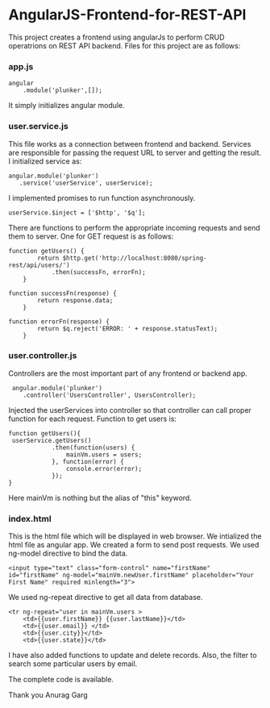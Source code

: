 # AngularJS-Frontend-for-REST-API

This project creates a frontend using angularJs to perform CRUD operatrions on REST API backend.
Files for this project are as follows:

### app.js

    angular
        .module('plunker',[]);

It simply initializes angular module.

### user.service.js

This file works as a connection between frontend and backend. Services are responsible for passing the request URL to server and getting the result.
I initialized service as: 

    angular.module('plunker')
       .service('userService', userService);

I implemented promises to run function asynchronously.

    userService.$inject = ['$http', '$q'];

There are functions to perform the appropriate incoming requests and send them to server. One for GET request is as follows:

    function getUsers() {
            return $http.get('http://localhost:8080/spring-rest/api/users/')
                .then(successFn, errorFn);
        }

    function successFn(response) {
            return response.data;
        }

    function errorFn(response) {
            return $q.reject('ERROR: ' + response.statusText);
        }

### user.controller.js

Controllers are the most important part of any frontend or backend app. 

     angular.module('plunker')
        .controller('UsersController', UsersController);
        
Injected the userServices into controller so that controller can call proper function for each request.
Function to get users is:

    function getUsers(){
     userService.getUsers()
                .then(function(users) {
                    mainVm.users = users;
                }, function(error) {
                    console.error(error);
                });
    }
Here mainVm is nothing but the alias of "this" keyword. 

### index.html

This is the html file which will be displayed in web browser.
We intialized the html file as angular app.
    <html ng-app="plunker">
We created a form to send post requests. We used ng-model directive to bind the data.

    <input type="text" class="form-control" name="firstName" id="firstName" ng-model="mainVm.newUser.firstName" placeholder="Your First Name" required minlength="3">
    
We used ng-repeat directive to get all data from database.

    <tr ng-repeat="user in mainVm.users >
        <td>{{user.firstName}} {{user.lastName}}</td>
        <td>{{user.email}} </td>
        <td>{{user.city}}</td>
        <td>{{user.state}}</td>
        
I have also added functions to update and delete records. Also, the filter to search some particular users by email.

The complete code is available.

Thank you
Anurag Garg

